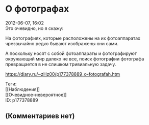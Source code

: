 О фотографах
============

  
2012-06-07, 16:02  
 Это очевидно, но я скажу:   
   
 На фотографиях, которые расположены на их фотоаппаратах чрезвычайно редко бывают изображены они сами.   
   
 А поскольку носят с собой фотоаппараты и фотографируют окружающий мир далеко не все, поиск фотографии фотографа превращается в не слишком тривиальную задачу.   
  
<https://diary.ru/~zHz00/p177378889_o-fotografah.htm>  
  
Теги:  
[[Наблюдения]]  
[[Очевидное-невероятное]]  
ID: p177378889  


(Комментариев нет)
------------------